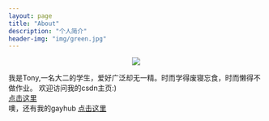 ```yaml
---
layout: page
title: "About"
description: "个人简介"
header-img: "img/green.jpg"
---
```



<center>
    <p><img src="http://7xlfkx.com1.z0.glb.clouddn.com/white2.jpg" align="center"></p>
</center>

我是Tony,一名大二的学生，爱好广泛却无一精。时而学得废寝忘食，时而懒得不做作业。
欢迎访问我的csdn主页:) <br>
[点击这里](http://my.csdn.net/my/mycsdn)<br>
噢，还有我的gayhub [点击这里](https://github.com/dogloving)





